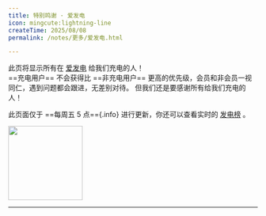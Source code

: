 ```yaml
---
title: 特别鸣谢 · 爱发电
icon: mingcute:lightning-line
createTime: 2025/08/08
permalink: /notes/更多/爱发电.html

---
```


此页将显示所有在 [爱发电](https://afdian.com/a/you-ming) 给我们充电的人！  
==充电用户== 不会获得比 ==非充电用户== 更高的优先级，会员和非会员一视同仁，遇到问题都会跟进，无差别对待。
但我们还是要感谢所有给我们充电的人！

此页面仅于 ==每周五 5 点=={.info} 进行更新，你还可以查看实时的 [发电榜](https://afdian.com/a/you-ming?tab=sponsor) 。

<a href="https://afdian.com/a/you-ming" target="_blank">
  <img width="150" src="https://pic1.afdiancdn.com/static/img/welcome/button-sponsorme.png" alt="">
</a>

---

<AFDSponsors />
